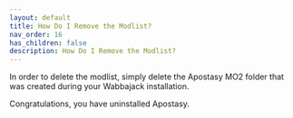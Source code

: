```yaml
---
layout: default
title: How Do I Remove the Modlist?
nav_order: 16
has_children: false
description: How Do I Remove the Modlist?
---
```


In order to delete the modlist, simply delete the Apostasy MO2 folder that was created during your Wabbajack installation.

Congratulations, you have uninstalled Apostasy.